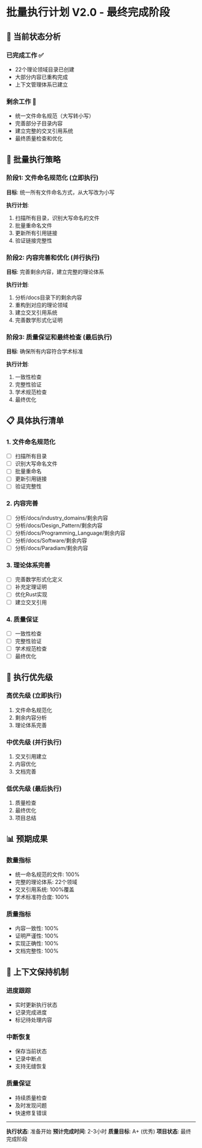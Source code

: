 # 批量执行计划 V2.0 - 最终完成阶段

## 🎯 当前状态分析

### 已完成工作 ✅
- 22个理论领域目录已创建
- 大部分内容已重构完成
- 上下文管理体系已建立

### 剩余工作 🔄
- 统一文件命名规范（大写转小写）
- 完善部分子目录内容
- 建立完整的交叉引用系统
- 最终质量检查和优化

## 🚀 批量执行策略

### 阶段1: 文件命名规范化 (立即执行)
**目标**: 统一所有文件命名方式，从大写改为小写

**执行计划**:
1. 扫描所有目录，识别大写命名的文件
2. 批量重命名文件
3. 更新所有引用链接
4. 验证链接完整性

### 阶段2: 内容完善和优化 (并行执行)
**目标**: 完善剩余内容，建立完整的理论体系

**执行计划**:
1. 分析/docs目录下的剩余内容
2. 重构到对应的理论领域
3. 建立交叉引用系统
4. 完善数学形式化证明

### 阶段3: 质量保证和最终检查 (最后执行)
**目标**: 确保所有内容符合学术标准

**执行计划**:
1. 一致性检查
2. 完整性验证
3. 学术规范检查
4. 最终优化

## 📋 具体执行清单

### 1. 文件命名规范化
- [ ] 扫描所有目录
- [ ] 识别大写命名文件
- [ ] 批量重命名
- [ ] 更新引用链接
- [ ] 验证完整性

### 2. 内容完善
- [ ] 分析/docs/industry_domains/剩余内容
- [ ] 分析/docs/Design_Pattern/剩余内容
- [ ] 分析/docs/Programming_Language/剩余内容
- [ ] 分析/docs/Software/剩余内容
- [ ] 分析/docs/Paradiam/剩余内容

### 3. 理论体系完善
- [ ] 完善数学形式化定义
- [ ] 补充定理证明
- [ ] 优化Rust实现
- [ ] 建立交叉引用

### 4. 质量保证
- [ ] 一致性检查
- [ ] 完整性验证
- [ ] 学术规范检查
- [ ] 最终优化

## 🎯 执行优先级

### 高优先级 (立即执行)
1. 文件命名规范化
2. 剩余内容分析
3. 理论体系完善

### 中优先级 (并行执行)
1. 交叉引用建立
2. 内容优化
3. 文档完善

### 低优先级 (最后执行)
1. 质量检查
2. 最终优化
3. 项目总结

## 📊 预期成果

### 数量指标
- 统一命名规范的文件: 100%
- 完整的理论体系: 22个领域
- 交叉引用系统: 100%覆盖
- 学术标准符合度: 100%

### 质量指标
- 内容一致性: 100%
- 证明严谨性: 100%
- 实现正确性: 100%
- 文档完整性: 100%

## 🔄 上下文保持机制

### 进度跟踪
- 实时更新执行状态
- 记录完成进度
- 标记待处理内容

### 中断恢复
- 保存当前状态
- 记录中断点
- 支持无缝恢复

### 质量保证
- 持续质量检查
- 及时发现问题
- 快速修复错误

---

**执行状态**: 准备开始
**预计完成时间**: 2-3小时
**质量目标**: A+ (优秀)
**项目状态**: 最终完成阶段 